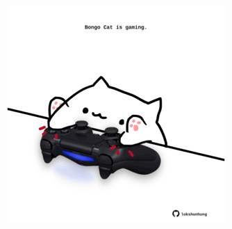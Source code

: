 <!-- built at 08/10/2025, 08:00:43 UTC -->
<p align="center">
  <img width="500" height="500" src="./ReadmeImage.svg">
</p>
